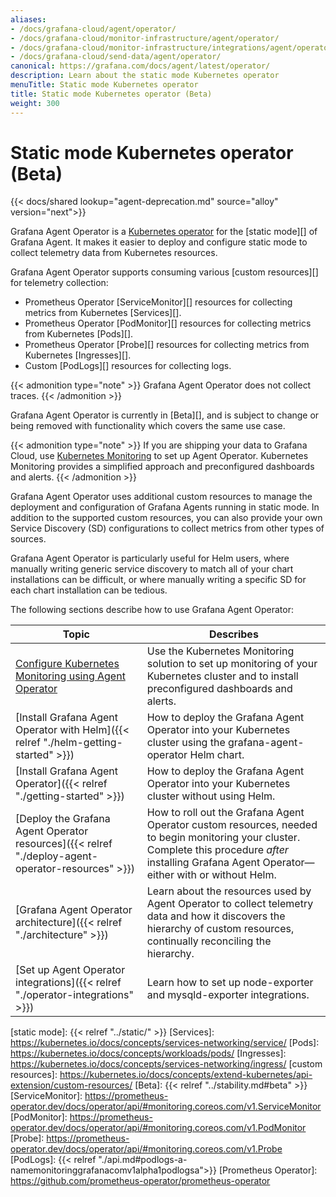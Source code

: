 ```yaml
---
aliases:
- /docs/grafana-cloud/agent/operator/
- /docs/grafana-cloud/monitor-infrastructure/agent/operator/
- /docs/grafana-cloud/monitor-infrastructure/integrations/agent/operator/
- /docs/grafana-cloud/send-data/agent/operator/
canonical: https://grafana.com/docs/agent/latest/operator/
description: Learn about the static mode Kubernetes operator
menuTitle: Static mode Kubernetes operator
title: Static mode Kubernetes operator (Beta)
weight: 300
---
```


# Static mode Kubernetes operator (Beta)

{{< docs/shared lookup="agent-deprecation.md" source="alloy" version="next">}}

Grafana Agent Operator is a [Kubernetes operator][] for the [static mode][] of
Grafana Agent. It makes it easier to deploy and configure static mode to
collect telemetry data from Kubernetes resources.

Grafana Agent Operator supports consuming various [custom resources][] for
telemetry collection:

* Prometheus Operator [ServiceMonitor][] resources for collecting metrics from Kubernetes [Services][].
* Prometheus Operator [PodMonitor][] resources for collecting metrics from Kubernetes [Pods][].
* Prometheus Operator [Probe][] resources for collecting metrics from Kubernetes [Ingresses][].
* Custom [PodLogs][] resources for collecting logs.

{{< admonition type="note" >}}
Grafana Agent Operator does not collect traces.
{{< /admonition >}}

Grafana Agent Operator is currently in [Beta][], and is subject to change or
being removed with functionality which covers the same use case.

{{< admonition type="note" >}}
If you are shipping your data to Grafana Cloud, use [Kubernetes Monitoring](/docs/grafana-cloud/kubernetes-monitoring/) to set up Agent Operator.
Kubernetes Monitoring provides a simplified approach and preconfigured dashboards and alerts.
{{< /admonition >}}

Grafana Agent Operator uses additional custom resources to manage the deployment
and configuration of Grafana Agents running in static mode. In addition to the
supported custom resources, you can also provide your own Service Discovery
(SD) configurations to collect metrics from other types of sources.

Grafana Agent Operator is particularly useful for Helm users, where manually
writing generic service discovery to match all of your chart installations can
be difficult, or where manually writing a specific SD for each chart
installation can be tedious.

The following sections describe how to use Grafana Agent Operator:

| Topic | Describes |
|---|---|
| [Configure Kubernetes Monitoring using Agent Operator](/docs/grafana-cloud/monitor-infrastructure/kubernetes-monitoring/configuration/configure-infrastructure-manually/k8s-agent-operator/) | Use the Kubernetes Monitoring solution to set up monitoring of your Kubernetes cluster and to install preconfigured dashboards and alerts. |
| [Install Grafana Agent Operator with Helm]({{< relref "./helm-getting-started" >}}) | How to deploy the Grafana Agent Operator into your Kubernetes cluster using the grafana-agent-operator Helm chart. |
| [Install Grafana Agent Operator]({{< relref "./getting-started" >}}) | How to deploy the Grafana Agent Operator into your Kubernetes cluster without using Helm. |
| [Deploy the Grafana Agent Operator resources]({{< relref "./deploy-agent-operator-resources" >}}) | How to roll out the Grafana Agent Operator custom resources, needed to begin monitoring your cluster. Complete this procedure *after* installing Grafana Agent Operator&mdash;either with or without Helm. |
| [Grafana Agent Operator architecture]({{< relref "./architecture" >}}) | Learn about the resources used by Agent Operator to collect telemetry data and how it discovers the hierarchy of custom resources, continually reconciling the hierarchy.  |
| [Set up Agent Operator integrations]({{< relref "./operator-integrations" >}}) | Learn how to set up node-exporter and mysqld-exporter integrations. |

[Kubernetes operator]: https://www.cncf.io/blog/2022/06/15/kubernetes-operators-what-are-they-some-examples/
[static mode]: {{< relref "../static/" >}}
[Services]: https://kubernetes.io/docs/concepts/services-networking/service/
[Pods]: https://kubernetes.io/docs/concepts/workloads/pods/
[Ingresses]: https://kubernetes.io/docs/concepts/services-networking/ingress/
[custom resources]: https://kubernetes.io/docs/concepts/extend-kubernetes/api-extension/custom-resources/
[Beta]: {{< relref "../stability.md#beta" >}}
[ServiceMonitor]: https://prometheus-operator.dev/docs/operator/api/#monitoring.coreos.com/v1.ServiceMonitor
[PodMonitor]: https://prometheus-operator.dev/docs/operator/api/#monitoring.coreos.com/v1.PodMonitor
[Probe]: https://prometheus-operator.dev/docs/operator/api/#monitoring.coreos.com/v1.Probe
[PodLogs]: {{< relref "./api.md#podlogs-a-namemonitoringgrafanacomv1alpha1podlogsa">}}
[Prometheus Operator]: https://github.com/prometheus-operator/prometheus-operator
